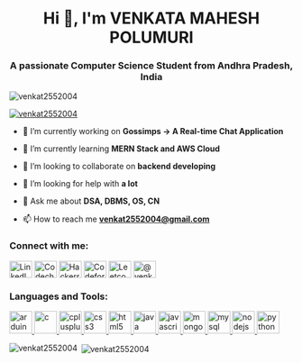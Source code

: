 <h1 align="center">Hi 👋, I'm VENKATA MAHESH POLUMURI</h1>
<h3 align="center">A passionate Computer Science Student from Andhra Pradesh, India</h3>

<p align="left"> <img src="https://komarev.com/ghpvc/?username=venkat2552004&label=Profile%20views&color=0e75b6&style=flat" alt="venkat2552004" /> </p>

<p align="left"> <a href="https://github.com/ryo-ma/github-profile-trophy"><img src="https://github-profile-trophy.vercel.app/?username=venkat2552004" alt="venkat2552004" /></a> </p>

- 🔭 I’m currently working on **Gossimps -> A Real-time Chat Application**

- 🌱 I’m currently learning **MERN Stack and AWS Cloud**

- 👯 I’m looking to collaborate on **backend developing**

- 🤝 I’m looking for help with **a lot**

- 💬 Ask me about **DSA, DBMS, OS, CN**

- 📫 How to reach me **venkat2552004@gmail.com**

<!-- - ⚡ Fun fact **I confessed to my c-r-u-s-h** -->

<h3 align="left">Connect with me:</h3>
<p align="left">
<a href="https://linkedin.com/in/venkat2552004/" target="blank"><img align="center" src="https://logospng.org/download/linkedin/logo-linkedin-icon-1024.png" alt="LinkedIn" height="30" width="40" /></a>
<a href="https://www.codechef.com/users/venkat2552004" target="blank"><img align="center" src="https://vinitshahdeo.github.io/CodeChef-VIT-Website/img/about/logo.jpeg" alt="Codechef" height="30" width="40" /></a>
<a href="https://www.hackerrank.com/venkat2552004" target="blank"><img align="center" src="https://gdm-catalog-fmapi-prod.imgix.net/ProductLogo/8b9fc1fa-bb42-45c6-957b-3b6611c542f1.png?ixlib=react-9.0.3&ch=Width%2CDPR&auto=format&w=4088" alt="Hackerrank" height="30" width="40" /></a>
<a href="https://codeforces.com/profile/venkat2552004" target="blank"><img align="center" src="https://wargraver.github.io/Portfolio/images/codeforces_logo.jpg" alt="Codeforces" height="30" width="40" /></a>
<a href="https://www.leetcode.com/venkat2552004" target="blank"><img align="center" src="https://coderaky.com/images/icons/leetcode.png" alt="Leetcode" height="30" width="40" /></a>
<a href="https://www.hackerearth.com/@venkat2552004" target="blank"><img align="center" src="https://images.saasworthy.com/tr:w-200,h-0/hackerearth_9253_logo_1596603366_wm6ce.png" alt="@venkat2552004" height="30" width="40" /></a>
</p>

<h3 align="left">Languages and Tools:</h3>
<p align="left"> <a href="https://www.arduino.cc/" target="_blank" rel="noreferrer"> <img src="https://cdn.worldvectorlogo.com/logos/arduino-1.svg" alt="arduino" width="40" height="40"/> </a> <a href="https://www.cprogramming.com/" target="_blank" rel="noreferrer"> <img src="https://external-content.duckduckgo.com/iu/?u=https%3A%2F%2Fwww.britefish.net%2Fwp-content%2Fuploads%2F2019%2F07%2Flogo-c-1.png&f=1&nofb=1&ipt=45374bf1048e7da3b44624bbcc9119cc9649a5c3f48701647b4e938acd6cac5d&ipo=images" alt="c" width="40" height="40"/> </a> <a href="https://www.w3schools.com/cpp/" target="_blank" rel="noreferrer"> <img src="https://clipground.com/images/cpp-logo-clipart-5.jpg" alt="cplusplus" width="40" height="40"/> </a> <a href="https://www.w3schools.com/css/" target="_blank" rel="noreferrer"> <img src="https://www.pinpng.com/pngs/m/304-3046108_css3-logo-logos-css3-hd-png-download.png" alt="css3" width="40" height="40"/> </a> <a href="https://www.w3.org/html/" target="_blank" rel="noreferrer"> <img src="https://pathowe.co.uk/wp-content/uploads/2017/02/HTML5.png" alt="html5" width="40" height="40"/> </a> <a href="https://www.java.com" target="_blank" rel="noreferrer"> <img src="http://www.diapason-info.com/wp-content/uploads/2014/07/java-logo-e1405625638583.png" alt="java" width="40" height="40"/> </a> <a href="https://developer.mozilla.org/en-US/docs/Web/JavaScript" target="_blank" rel="noreferrer"> <img src="https://clipground.com/images/logo-javascript-clipart-1.jpg" alt="javascript" width="40" height="40"/> </a> <a href="https://www.mongodb.com/" target="_blank" rel="noreferrer"> <img src="http://pluspng.com/img-png/mongodb-png--1000.png" alt="mongodb" width="40" height="40"/> </a> <a href="https://www.mysql.com/" target="_blank" rel="noreferrer"> <img src="http://sqlbackupandftp.com/blog/wp-content/uploads/2015/01/mysql-logo_2800x2800_pixels1.png" alt="mysql" width="40" height="40"/> </a> <a href="https://nodejs.org" target="_blank" rel="noreferrer"> <img src="http://www.mindrops.com/images/nodejs-image.png" alt="nodejs" width="40" height="40"/> </a> <a href="https://www.python.org" target="_blank" rel="noreferrer"> <img src="https://ojt.com/wp-content/uploads/2021/08/python-programming-language.png" alt="python" width="40" height="40"/> </a> </p>

<p><img align="left" src="https://github-readme-stats.vercel.app/api/top-langs?username=venkat2552004&show_icons=true&locale=en&layout=compact" alt="venkat2552004" /></p>

<p>&nbsp;<img align="center" src="https://github-readme-stats.vercel.app/api?username=venkat2552004&show_icons=true&locale=en" alt="venkat2552004" /></p>
